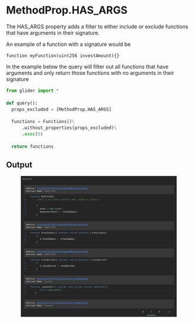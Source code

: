 # MethodProp.HAS\_ARGS

The HAS\_ARGS property adds a filter to either include or exclude functions that have arguments in their signature.

An example of a function with a signature would be&#x20;

```solidity
function myFunction(uint256 investAmount){}
```

In the example below the query will filter out all functions that have arguments and only return those functions with no arguments in their signature

```python
from glider import *

def query():
  props_excluded = [MethodProp.HAS_ARGS]

  functions = Functions()\
      .without_properties(props_excluded)\
      .exec(5)

  return functions
```

## Output

<figure><img src="../../../.gitbook/assets/image (20).png" alt=""><figcaption></figcaption></figure>
